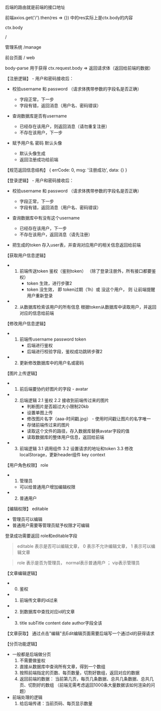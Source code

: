 
后端的路由就是前端的接口地址

前端axios.get('/').then(res => {}) 中的res实际上是ctx.body的内容

ctx.body


/

管理系统
/manage


前台页面
/ web


body-parse 用于获得 ctx.request.body   => 返回请求体（返回给前端的数据）



【注册逻辑】 - 用户和密码接收后：
- 校验username 和 password （请求体携带参数的字段名是否正确）
    - 字段正常，下一步
    - 字段有错，返回消息（用户名、密码错误）

- 查询数据库是否有username
    - 已经存在该用户，则返回消息（请勿重复注册）
    - 不存在该用户，下一步

- 赋予用户名 密码 默认头像
    - 默认头像生成
    - 返回注册成功给前端



【规范返回信息结构】
{
    errCode: 0,
    msg: '注册成功',
    data: {}
}


【登录逻辑】 - 用户和密码接收后：
- 校验username 和 password （请求体携带参数的字段名是否正确）
    - 字段正常，下一步
    - 字段有错，返回消息（用户名、密码错误）

- 查询数据库中有没有这个username
    - 已经存在该用户，下一步
    - 不存在该用户，返回消息（请先注册）

- 把生成的token 存入user表，并查询对应用户的相关信息返回给前端


【获取用户信息逻辑】
- 1. 前端传送token
    鉴权（鉴别token） （除了登录注册外，所有接口都要鉴权）
        - token 生效，进行步骤2
        - token 没生效， 即 token过期（1h）或 没这个用户， 则 让前端提醒用户重新登录
- 2. 从数据库检索该用户的所有信息
    根据token从数据库中读取用户，并返回对应的信息给前端


【修改用户信息逻辑】
- 1. 前端传username password token
     - 后端进行鉴权
     - 后端进行校验字段，鉴权成功跳转步骤2
- 2. 更新修改数据库中的用户名或密码


【图片上传逻辑】
- 1. 前后端要协约好图片的字段 - avatar
- 2. 后端逻辑
    2.1 鉴权
    2.2 接收到前端传过来的图片
        - 判断图片是否超过大小限制20kb
        - 设置单图上传
        - 修改图片名字（aaa-时间戳.jpg） - 使用时间戳让图片的名字唯一
        - 存储前端传过来的图片
        - 读取这个文件的路径，存入数据库替换avatar字段的值
        - 读取数据库的整体用户信息，返回给前端
- 3. 前端逻辑
    3.1 调用组件
    3.2 设置请求的地址和token
    3.3 修改localStorage，更新header组件 key context


【用户角色权限】 role
- 1. 管理员
    - 可以给普通用户增加编辑权限
- 2. 普通用户


【编辑权限】 editable
- 管理员可以编辑
- 普通用户需要等管理员赋予权限才可编辑

登录成功需要返回 role和editable字段

> editable 表示是否可以编辑文章， 0 表示不允许编辑文章， 1 表示可以编辑文章

> role 表示是否为管理员， normal表示普通用户 ； vip表示管理员


【文章编辑逻辑】
- 0. 鉴权
- 1. 前端传文章的id过来
- 2. 到数据库中查找对应id的文章
- 3. title subTitle content date author字段全该


【文章获取】
通过点击"编辑"去Edit编辑页面需要后端写一个通过id的获得请求


【分页功能逻辑】
- 一般都是后端做分页
  1. 不需要做鉴权
  2. 直接从数据库中查询所有文章，得到一个数组
  3. 按照前端指定的页数、每页数量，切割好数组，返回对应的数据
  3. 返回前端的数据： 当前第几页，每页几条数据、总共几条数据、总共几页、切割好的数组
  （前端无需考虑返回1000条大量数据该如何渲染的问题）
- 前端处理的逻辑
  1. 给后端传递：当前页码、每页显示数量

